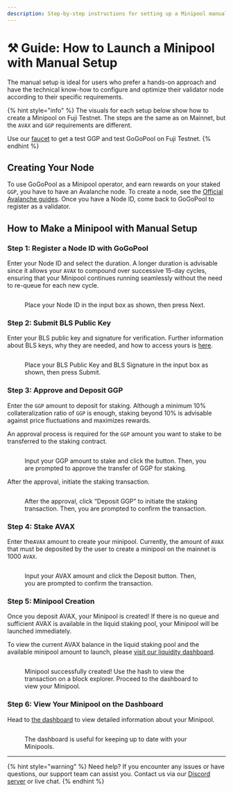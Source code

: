```yaml
---
description: Step-by-step instructions for setting up a Minipool manually.
---
```


# ⚒️ Guide: How to Launch a Minipool with Manual Setup

The manual setup is ideal for users who prefer a hands-on approach and have the technical know-how to configure and optimize their validator node according to their specific requirements.

{% hint style="info" %}
The visuals for each setup below show how to create a Minipool on Fuji Testnet. The steps are the same as on Mainnet, but the `AVAX` and `GGP` requirements are different.

Use our [faucet](https://faucet.gogopool.com) to get a test GGP and test GoGoPool on Fuji Testnet.
{% endhint %}

## Creating Your Node

To use GoGoPool as a Minipool operator, and earn rewards on your staked `GGP`, you have to have an Avalanche node. To create a node, see the [Official Avalanche guides](https://docs.avax.network/nodes). Once you have a Node ID, come back to GoGoPool to register as a validator.

## How to Make a Minipool with Manual Setup

### Step 1: Register a Node ID with GoGoPool

Enter your Node ID and select the duration. A longer duration is advisable since it allows your `AVAX` to compound over successive 15-day cycles, ensuring that your Minipool continues running seamlessly without the need to re-queue for each new cycle.

<figure><img src="../../.gitbook/assets/gogopool_register_node.png" alt=""><figcaption><p>Place your Node ID in the input box as shown, then press Next.</p></figcaption></figure>

### Step 2: Submit BLS Public Key

Enter your BLS public key and signature for verification. Further information about BLS keys, why they are needed, and how to access yours is [here](avalanche-bls-keys.md).

<figure><img src="../../.gitbook/assets/gogopool_blsKeys.png" alt=""><figcaption><p>Place your BLS Public Key and BLS Signature in the input box as shown, then press Submit.</p></figcaption></figure>

### Step 3: Approve and Deposit GGP

Enter the `GGP` amount to deposit for staking. Although a minimum 10% collateralization ratio of `GGP` is enough, staking beyond 10% is advisable against price fluctuations and maximizes rewards.

An approval process is required for the `GGP` amount you want to stake to be transferred to the staking contract.

<figure><img src="../../.gitbook/assets/gogopool_stake_ggp.png" alt=""><figcaption><p>Input your GGP amount to stake and click the button. Then, you are prompted to approve the transfer of GGP for staking.</p></figcaption></figure>

After the approval, initiate the staking transaction.

<figure><img src="../../.gitbook/assets/gogopool_deposit_ggp_success.png" alt=""><figcaption><p>After the approval, click “Deposit GGP” to initiate the staking transaction. Then, you are prompted to confirm the transaction.</p></figcaption></figure>

### Step 4: Stake AVAX

Enter the`AVAX` amount to create your minipool. Currently, the amount of `AVAX` that must be deposited by the user to create a minipool on the mainnet is 1000 `AVAX`.

<figure><img src="../../.gitbook/assets/gogopool_deposit_avax.png" alt=""><figcaption><p>Input your AVAX amount and click the Deposit button. Then, you are prompted to confirm the transaction.</p></figcaption></figure>

### Step 5: Minipool Creation

Once you deposit AVAX, your Minipool is created! If there is no queue and sufficient AVAX is available in the liquid staking pool, your Minipool will be launched immediately.

To view the current AVAX balance in the liquid staking pool and the available minipool amount to launch, please [visit our liquidity dashboard](https://flipsidecrypto.xyz/GoGoPool/ggp-protocol-stats-PitGzK?tabIndex=2).

<figure><img src="../../.gitbook/assets/gogopool_minipool_successfully_created.png" alt=""><figcaption><p>Minipool successfully created! Use the hash to view the transaction on a block explorer. Proceed to the dashboard to view your Minipool.</p></figcaption></figure>

### Step 6: View Your Minipool on the Dashboard

Head to [the dashboard](https://app.gogopool.com/dashboard/) to view detailed information about your Minipool.

<figure><img src="../../.gitbook/assets/gogopool_minipool_dashboard.png" alt=""><figcaption><p>The dashboard is useful for keeping up to date with your Minipools.</p></figcaption></figure>

***

{% hint style="warning" %}
Need help? If you encounter any issues or have questions, our support team can assist you. Contact us via our [Discord server](https://discord.com/invite/4fNtjkyuNw) or live chat.
{% endhint %}
